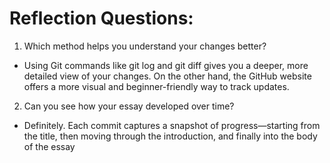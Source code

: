 # Reflection Questions:

1. Which method helps you understand your changes better? 
- Using Git commands like git log and git diff gives you a deeper, more detailed view of your changes. On the other hand, the GitHub website offers a more visual and beginner-friendly way to track updates.

2. Can you see how your essay developed over time? 
- Definitely. Each commit captures a snapshot of progress—starting from the title, then moving through the introduction, and finally into the body of the essay
